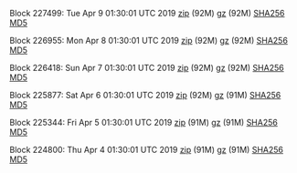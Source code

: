 Block 227499: Tue Apr  9 01:30:01 UTC 2019 [zip](https://files.01coin.io/mainnet/2019-04-09/bootstrap.dat.zip) (92M) [gz](https://files.01coin.io/mainnet/2019-04-09/bootstrap.dat.tar.gz) (92M) [SHA256](https://files.01coin.io/mainnet/2019-04-09/sha256.txt) [MD5](https://files.01coin.io/mainnet/2019-04-09/md5.txt)

Block 226955: Mon Apr  8 01:30:01 UTC 2019 [zip](https://files.01coin.io/mainnet/2019-04-08/bootstrap.dat.zip) (92M) [gz](https://files.01coin.io/mainnet/2019-04-08/bootstrap.dat.tar.gz) (92M) [SHA256](https://files.01coin.io/mainnet/2019-04-08/sha256.txt) [MD5](https://files.01coin.io/mainnet/2019-04-08/md5.txt)

Block 226418: Sun Apr  7 01:30:01 UTC 2019 [zip](https://files.01coin.io/mainnet/2019-04-07/bootstrap.dat.zip) (92M) [gz](https://files.01coin.io/mainnet/2019-04-07/bootstrap.dat.tar.gz) (92M) [SHA256](https://files.01coin.io/mainnet/2019-04-07/sha256.txt) [MD5](https://files.01coin.io/mainnet/2019-04-07/md5.txt)

Block 225877: Sat Apr  6 01:30:01 UTC 2019 [zip](https://files.01coin.io/mainnet/2019-04-06/bootstrap.dat.zip) (92M) [gz](https://files.01coin.io/mainnet/2019-04-06/bootstrap.dat.tar.gz) (91M) [SHA256](https://files.01coin.io/mainnet/2019-04-06/sha256.txt) [MD5](https://files.01coin.io/mainnet/2019-04-06/md5.txt)

Block 225344: Fri Apr  5 01:30:01 UTC 2019 [zip](https://files.01coin.io/mainnet/2019-04-05/bootstrap.dat.zip) (91M) [gz](https://files.01coin.io/mainnet/2019-04-05/bootstrap.dat.tar.gz) (91M) [SHA256](https://files.01coin.io/mainnet/2019-04-05/sha256.txt) [MD5](https://files.01coin.io/mainnet/2019-04-05/md5.txt)

Block 224800: Thu Apr  4 01:30:01 UTC 2019 [zip](https://files.01coin.io/mainnet/2019-04-04/bootstrap.dat.zip) (91M) [gz](https://files.01coin.io/mainnet/2019-04-04/bootstrap.dat.tar.gz) (91M) [SHA256](https://files.01coin.io/mainnet/2019-04-04/sha256.txt) [MD5](https://files.01coin.io/mainnet/2019-04-04/md5.txt)
